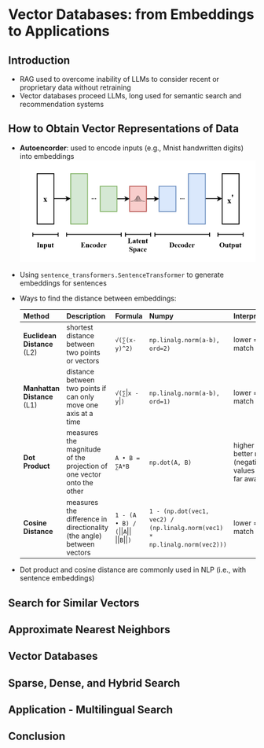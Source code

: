 # Vector Databases: from Embeddings to Applications

## Introduction

* RAG used to overcome inability of LLMs to consider recent or proprietary data without retraining
* Vector databases proceed LLMs, long used for semantic search and recommendation systems

## How to Obtain Vector Representations of Data

* **Autoencorder**: used to encode inputs (e.g., Mnist handwritten digits) into embeddings
    ![Architecture of an autoencoder](images/vector-databases-from-embeddings-to-applications/autoencoder-architecture.png)

* Using `sentence_transformers.SentenceTransformer` to generate embeddings for sentences

* Ways to find the distance between embeddings:

    | Method | Description | Formula | Numpy | Interpretation |
    | ------ | ----------- | ------- | ----- | -------------- |
    | **Euclidean Distance** (L2) | shortest distance between two points or vectors | `√(∑(x-y)^2)` | `np.linalg.norm(a-b), ord=2)` | lower = better match |
    | **Manhattan Distance** (L1) | distance between two points if can only move one axis at a time | `√(∑`&#124;`x - y`&#124;`)` | `np.linalg.norm(a-b), ord=1)` | lower = better match |
    | **Dot Product** | measures the magnitude of the projection of one vector onto the other | `A • B = ∑A*B` | `np.dot(A, B)` | higher = better match (negative values mean far away) |
    | **Cosine Distance** | measures the difference in directionality (the angle) between vectors | `1 - (A • B) / (`&#124;&#124;`A`&#124;&#124;` `&#124;&#124;`B`&#124;&#124;`)` | `1 - (np.dot(vec1, vec2) / (np.linalg.norm(vec1) * np.linalg.norm(vec2)))` | lower = better match |

* Dot product and cosine distance are commonly used in NLP (i.e., with sentence embeddings)

## Search for Similar Vectors

## Approximate Nearest Neighbors

## Vector Databases

## Sparse, Dense, and Hybrid Search

## Application - Multilingual Search

## Conclusion 

